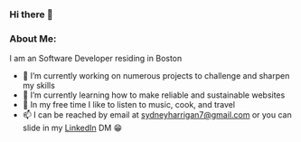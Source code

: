 ### Hi there 👋


### About Me:

I am an Software Developer residing in Boston 
<!--
**SydneyGH/SydneyGH** is a ✨ _special_ ✨ repository because its `README.md` (this file) appears on your GitHub profile.
-->
- 🔭 I’m currently working on numerous projects to challenge and sharpen my skills 
- 🌱 I’m currently learning how to make reliable and sustainable websites
- 👯 In my free time I like to listen to music, cook, and travel
- 📫 I can be reached by email at sydneyharrigan7@gmail.com or you can slide in my [LinkedIn](https://www.linkedin.com/in/sydney-harrigan/) DM 😁
<!-- - ⚡  Fun fact: ...
-->

